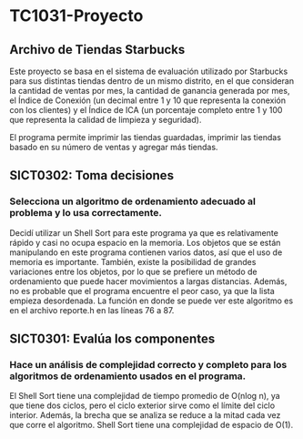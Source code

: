 # TC1031-Proyecto

## Archivo de Tiendas Starbucks
Este proyecto se basa en el sistema de evaluación utilizado por Starbucks para sus distintas tiendas dentro de un mismo distrito, en el que consideran la cantidad de ventas por mes, la cantidad de ganancia generada por mes, el Índice de Conexión (un decimal entre 1 y 10 que representa la conexión con los clientes) y el Índice de ICA (un porcentaje completo entre 1 y 100 que representa la calidad de limpieza y seguridad). 

El programa permite imprimir las tiendas guardadas, imprimir las tiendas basado en su número de ventas y agregar más tiendas. 

## SICT0302: Toma decisiones

### Selecciona un algoritmo de ordenamiento adecuado al problema y lo usa correctamente.

Decidí utilizar un Shell Sort para este programa ya que es relativamente rápido y casi no ocupa espacio en la memoria. Los objetos que se están manipulando en este programa contienen varios datos, así que el uso de memoria es importante. También, existe la posibilidad de grandes variaciones entre los objetos, por lo que se prefiere un método de ordenamiento que puede hacer movimientos a largas distancias. Además, no es probable que el programa encuentre el peor caso, ya que la lista empieza desordenada. La función en donde se puede ver este algoritmo es en el archivo reporte.h en las líneas 76 a 87.

## SICT0301: Evalúa los componentes

### Hace un análisis de complejidad correcto y completo para los algoritmos de ordenamiento usados en el programa.

El Shell Sort tiene una complejidad de tiempo promedio de O(nlog n), ya que tiene dos ciclos, pero el ciclo exterior sirve como el límite del ciclo interior. Además, la brecha que se analiza se reduce a la mitad cada vez que corre el algoritmo. Shell Sort tiene una complejidad de espacio de O(1).

